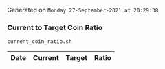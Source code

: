 Generated on `Monday 27-September-2021 at 20:29:38`

### Current to Target Coin Ratio
`current_coin_ratio.sh`

Date|Current|Target|Ratio
---|---|---|---
